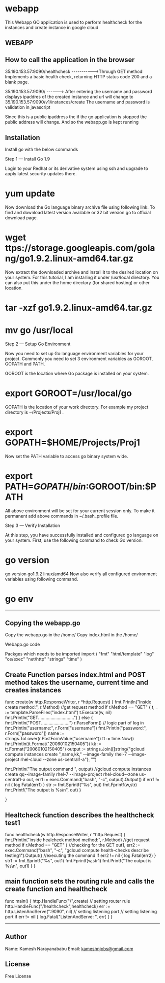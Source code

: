 # webapp
This Webapp GO application is used to perform healthcheck for the instances and create instance in google cloud

 
WEBAPP
--------

How to call the application in the browser
------------------------------------------
35.190.153.57:9090/healthcheck ----------->Through GET method Implements a basic health check, returning HTTP status code 200 and a blank page.

35.190.153.57:9090/                ------> After entering the username and password displays ipaddres of the created instance and url will change to 35.190.153.57:9090/v1/instances/create
The username and password is validation in javascript

Since this is a public ipaddress the if the go application is stopped the public address will change. And so the webapp.go is kept running




Installation
-------------

Install go with the below commands

Step 1 — Install Go 1.9

Login to your Redhat or its derivative system using ssh and upgrade to apply latest security updates there.

# yum update
Now download the Go language binary archive file using following link. To find and download latest version available or 32 bit version go to official download page.

# wget ttps://storage.googleapis.com/golang/go1.9.2.linux-amd64.tar.gz
Now extract the downloaded archive and install it to the desired location on your system. For this tutorial, I am installing it under /usr/local directory. You can also put this under the home directory (for shared hosting) or other location.

# tar -xzf go1.9.2.linux-amd64.tar.gz
# mv go /usr/local
Step 2 — Setup Go Environment

Now you need to set up Go language environment variables for your project. Commonly you need to set 3 environment variables as GOROOT, GOPATH and PATH.

GOROOT is the location where Go package is installed on your system.

# export GOROOT=/usr/local/go
GOPATH is the location of your work directory. For example my project directory is ~/Projects/Proj1 .

# export GOPATH=$HOME/Projects/Proj1
Now set the PATH variable to access go binary system wide.

# export PATH=$GOPATH/bin:$GOROOT/bin:$PATH
All above environment will be set for your current session only. To make it permanent add above commands in ~/.bash_profile file.

Step 3 — Verify Installation

At this step, you have successfully installed and configured go language on your system. First, use the following command to check Go version.

# go version

go version go1.9.2 linux/amd64
Now also verify all configured environment variables using following command.

# go env

----------------------

Copying the webapp.go
---------------------

Copy the webapp.go in the /home/<username home directory>
Copy index.html  in the /home/<username home directory>
 
 
 
  
Webapp.go code

Packges which needs to be imported
import (
    "fmt"
    "html/template"
    "log"
    "os/exec"
    "net/http"
    "strings"
    "time"
)

Create Function parses index.html and POST method takes the username, current time and creates instances
----------------------------------------------------------------------------------------------------------

func create(w http.ResponseWriter, r *http.Request) {
    fmt.Println("Inside create method:", r.Method) //get request method
    if r.Method == "GET" {
        t, _ := template.ParseFiles("index.html")
      t.Execute(w, nil)
        fmt.Println("GET.............................")
    } else {
        fmt.Println("POST.......................")
        r.ParseForm()
        // logic part of log in
        fmt.Println("username:", r.Form["username"])
        fmt.Println("password:", r.Form["password"])
        name := strings.ToLower(r.PostFormValue("username"))
        tt := time.Now()
        fmt.Println(tt.Format("20060102150405"))
        kk := tt.Format("20060102150405")
        output := strings.Join([]string{"gcloud compute instances create ",name,kk," --image-family rhel-7 --image-project rhel-cloud --zone us-central1-a"}, "")
       


 fmt.Println("The output command ", output)
        //gcloud compute instances create qq--image-family rhel-7 --image-project rhel-cloud--zone us-central1-a
        out, err1 := exec.Command("bash", "-c", output).Output()
        if err1 != nil {
                log.Fatal(err1)
            }
        str := fmt.Sprintf("%s", out)
        fmt.Fprintf(w,str)
        fmt.Printf("The output is %s\n", out)
        }

}

Healtcheck function describes the healthcheck test1
---------------------------------------------------


func healthcheck(w http.ResponseWriter, r *http.Request) {
    fmt.Println("inside healcheck method method:", r.Method) //get request method
    if r.Method == "GET" {  //checking for the GET 
    out1, err2 := exec.Command("bash", "-c", "gcloud compute health-checks describe testing1").Output() //executing the command
        if err2 != nil {
                log.Fatal(err2)
            }
        str1 := fmt.Sprintf("%s", out1)
        fmt.Fprintf(w,str1)
        fmt.Printf("The output is %s\n", out1)
    }
}


main function sets the routing rule and calls the create function and healthcheck 
---------------------------------------------------------------------------------
func main() {
    http.HandleFunc("/",create) // setting router rule
    http.HandleFunc("/healthcheck",healthcheck)
    err := http.ListenAndServe(":9090", nil) // setting listening port
    // setting listening port
    if err != nil {
        log.Fatal("ListenAndServe: ", err)
    }
}
 
-------------------------------------------------------------- 



Author
-------


Name: Kamesh Narayanababu
Email: kameshnjobs@gmail.com

 
License
--------

Free License
